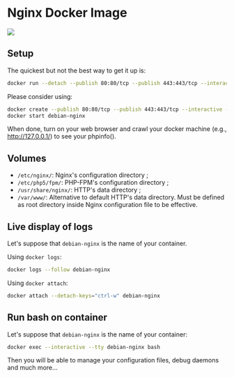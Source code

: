 Nginx Docker Image
==================

[![](https://badge.imagelayers.io/creased/debian-nginx:latest.svg)](https://imagelayers.io/?images=creased/debian-nginx:latest 'Get your own badge on imagelayers.io')

## Setup ##

The quickest but not the best way to get it up is:

```bash
docker run --detach --publish 80:80/tcp --publish 443:443/tcp --interactive --tty --name debian-nginx creased/debian-nginx
```

Please consider using:

```bash
docker create --publish 80:80/tcp --publish 443:443/tcp --interactive --tty --name debian-nginx creased/debian-nginx
docker start debian-nginx
```

When done, turn on your web browser and crawl your docker machine (e.g., http://127.0.0.1/) to see your phpinfo().

## Volumes ##

- `/etc/nginx/`: Nginx's configuration directory ;
- `/etc/php5/fpm/`: PHP-FPM's configuration directory ;
- `/usr/share/nginx/`: HTTP's data directory ;
- `/var/www/`: Alternative to default HTTP's data directory. Must be defined as root directory inside Nginx configuration file to be effective.

## Live display of logs ##

Let's suppose that `debian-nginx` is the name of your container.

Using `docker logs`:

```bash
docker logs --follow debian-nginx
```

Using `docker attach`:

```bash
docker attach --detach-keys="ctrl-w" debian-nginx
```

## Run bash on container ##

Let's suppose that `debian-nginx` is the name of your container:

```bash
docker exec --interactive --tty debian-nginx bash
```

Then you will be able to manage your configuration files, debug daemons and much more...
